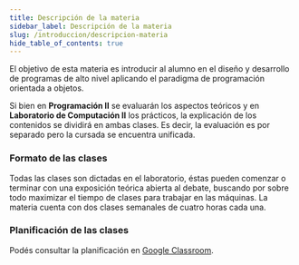 ```yaml
---
title: Descripción de la materia
sidebar_label: Descripción de la materia
slug: /introduccion/descripcion-materia
hide_table_of_contents: true
---
```


El objetivo de esta materia es introducir al alumno en el diseño y desarrollo de programas de alto nivel aplicando el paradigma de programación orientada a objetos.

Si bien en **Programación II** se evaluarán los aspectos teóricos y en **Laboratorio de Computación II** los prácticos, la explicación de los contenidos se dividirá en ambas clases. Es decir, la evaluación es por separado pero la cursada se encuentra unificada.  

### Formato de las clases
Todas las clases son dictadas en el laboratorio, éstas pueden comenzar o terminar con una exposición teórica abierta al debate, buscando por sobre todo maximizar el tiempo de clases para trabajar en las máquinas. La materia cuenta con dos clases semanales de cuatro horas cada una.

### Planificación de las clases
Podés consultar la planificación en [Google Classroom](https://classroom.google.com/u/0/c/NTQ1MTg2NjM5NDBa/m/NTUyMjg4ODM3MjVa/details).
